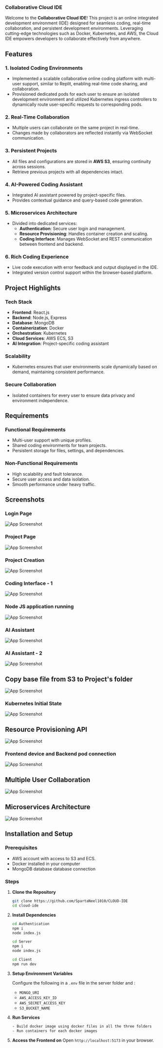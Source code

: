 
### Collaborative Cloud IDE


Welcome to the **Collaborative Cloud IDE**! This project is an online integrated development environment (IDE) designed for seamless coding, real-time collaboration, and persistent development environments. Leveraging cutting-edge technologies such as Docker, Kubernetes, and AWS, the Cloud IDE empowers developers to collaborate effectively from anywhere.

## Features

### 1. **Isolated Coding Environments**
- Implemented a scalable collaborative online coding platform with multi-user support, similar to Replit, enabling real-time
  code sharing, and collaboration.
- Provisioned dedicated pods for each user to ensure an isolated development environment and utilized Kubernetes ingress
  controllers to dynamically route user-specific requests to corresponding pods.

### 2. **Real-Time Collaboration**
- Multiple users can collaborate on the same project in real-time.
- Changes made by collaborators are reflected instantly via WebSocket communication.

### 3. **Persistent Projects**
- All files and configurations are stored in **AWS S3**, ensuring continuity across sessions.
- Retrieve previous projects with all dependencies intact.

### 4. **AI-Powered Coding Assistant**
- Integrated AI assistant powered by project-specific files.
- Provides contextual guidance and query-based code generation.

### 5. **Microservices Architecture**
- Divided into dedicated services:
  - **Authentication**: Secure user login and management.
  - **Resource Provisioning**: Handles container creation and scaling.
  - **Coding Interface**: Manages WebSocket and REST communication between frontend and backend.

### 6. **Rich Coding Experience**
- Live code execution with error feedback and output displayed in the IDE.
- Integrated version control support within the browser-based platform.

## Project Highlights

### Tech Stack
- **Frontend**: React.js
- **Backend**: Node.js, Express
- **Database**: MongoDB
- **Containerization**: Docker
- **Orchestration**: Kubernetes
- **Cloud Services**: AWS ECS, S3
- **AI Integration**: Project-specific coding assistant

### Scalability
- Kubernetes ensures that user environments scale dynamically based on demand, maintaining consistent performance.

### Secure Collaboration
- Isolated containers for every user to ensure data privacy and environment independence.

## Requirements
### Functional Requirements
- Multi-user support with unique profiles.
- Shared coding environments for team projects.
- Persistent storage for files, settings, and dependencies.

### Non-Functional Requirements
- High scalability and fault tolerance.
- Secure user access and data isolation.
- Smooth performance under heavy traffic.

## Screenshots
### Login Page
![App Screenshot](https://raw.githubusercontent.com/SpartaNeel1010/CLOUD-IDE/refs/heads/main/Images/Screenshot%202024-11-15%20145525.png)

### Project Page
![App Screenshot](https://raw.githubusercontent.com/SpartaNeel1010/CLOUD-IDE/refs/heads/main/Images/Screenshot%20(414).png)

### Project Creation
![App Screenshot](https://raw.githubusercontent.com/SpartaNeel1010/CLOUD-IDE/refs/heads/main/Images/Screenshot%20(413).png)

### Coding Interface - 1
![App Screenshot](https://raw.githubusercontent.com/SpartaNeel1010/CLOUD-IDE/refs/heads/main/Images/Screenshot%20(418).png)

### Node JS application running
![App Screenshot](https://raw.githubusercontent.com/SpartaNeel1010/CLOUD-IDE/refs/heads/main/Images/Screenshot%20(430).png)

### AI Assistant 
![App Screenshot](https://raw.githubusercontent.com/SpartaNeel1010/CLOUD-IDE/refs/heads/main/Images/Screenshot%20(426).png)

### AI Assistant - 2
![App Screenshot](https://raw.githubusercontent.com/SpartaNeel1010/CLOUD-IDE/refs/heads/main/Images/Screenshot%20(427).png)

## Copy base file from S3 to Project's folder
![App Screenshot](https://raw.githubusercontent.com/SpartaNeel1010/CLOUD-IDE/refs/heads/main/Images/Arch-S3-Copy.png)

### Kubernetes Initial State
![App Screenshot](https://raw.githubusercontent.com/SpartaNeel1010/CLOUD-IDE/refs/heads/main/Images/Arch-k8s-inital.png)

## Resource Provisioning API
![App Screenshot](https://raw.githubusercontent.com/SpartaNeel1010/CLOUD-IDE/refs/heads/main/Images/Arch-res-proven-api.png)

### Frontend device and Backend pod connection
![App Screenshot](https://raw.githubusercontent.com/SpartaNeel1010/CLOUD-IDE/refs/heads/main/Images/Arch-communication.png)

## Multiple User Collaboration
![App Screenshot](https://raw.githubusercontent.com/SpartaNeel1010/CLOUD-IDE/refs/heads/main/Images/Arch-multiple-users.png)

## Microservices Architecture
![App Screenshot](https://raw.githubusercontent.com/SpartaNeel1010/CLOUD-IDE/refs/heads/main/Images/Arch-microservices.png)





## Installation and Setup

### Prerequisites
- AWS account with access to S3 and ECS.
- Docker installed in your computer
- MongoDB database database connection

### Steps
1. **Clone the Repository**
   ```bash
   git clone https://github.com/SpartaNeel1010/CLOUD-IDE
   cd cloud-ide
   ```

2. **Install Dependencies**
   ```bash
   cd Authentication
   npm i
   node index.js
   ```
   ```bash
   cd Server
   npm i
   node index.js
   ```
    ```bash
   cd Client
   npm run dev
   ```


3. **Setup Environment Variables**
    

   Configure the following in a `.env` file in the server folder and :
   - `MONGO_URI`
   - `AWS_ACCESS_KEY_ID`
   - `AWS_SECRET_ACCESS_KEY`
   - `S3_BUCKET_NAME`

4. **Run Services**
   ```bash
   - Build docker image using docker files in all the three folders 
   - Run containers for each docker images 

   ```

5. **Access the Frontend on**
   Open `http://localhost:5173` in your browser.


